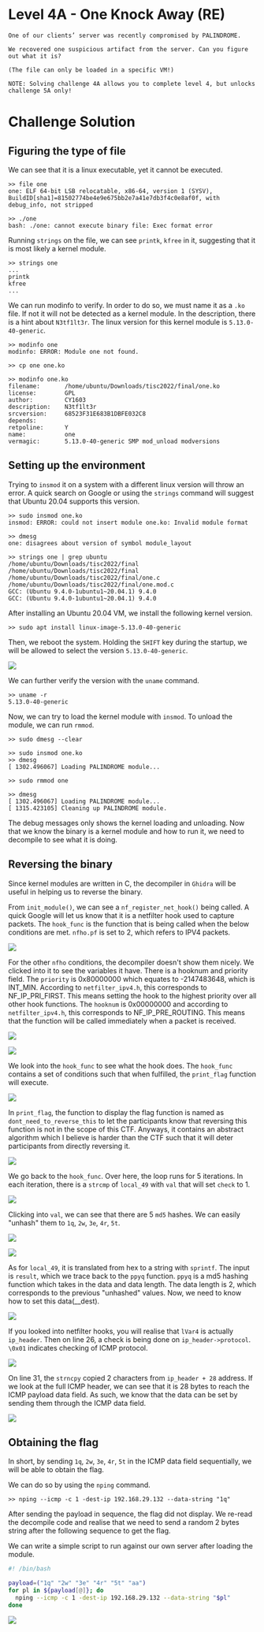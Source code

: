# Level 4A - One Knock Away (RE)
```
One of our clients’ server was recently compromised by PALINDROME.

We recovered one suspicious artifact from the server. Can you figure out what it is?

(The file can only be loaded in a specific VM!)

NOTE: Solving challenge 4A allows you to complete level 4, but unlocks challenge 5A only!

```

# Challenge Solution

## Figuring the type of file
We can see that it is a linux executable, yet it cannot be executed.
```
>> file one
one: ELF 64-bit LSB relocatable, x86-64, version 1 (SYSV), BuildID[sha1]=81502774be4e9e675bb2e7a41e7db3f4c0e8af0f, with debug_info, not stripped

>> ./one
bash: ./one: cannot execute binary file: Exec format error
```
Running `strings` on the file, we can see `printk`, `kfree` in it, suggesting that it is most likely a kernel module.
```
>> strings one
...
printk
kfree
...
```
We can run modinfo to verify. In order to do so, we must name it as a `.ko` file. If not it will not be detected as a kernel module. In the description, there is a hint about `N3tf1lt3r`. The linux version for this kernel module is `5.13.0-40-generic`.
```
>> modinfo one
modinfo: ERROR: Module one not found.

>> cp one one.ko

>> modinfo one.ko
filename:       /home/ubuntu/Downloads/tisc2022/final/one.ko
license:        GPL
author:         CY1603
description:    N3tf1lt3r
srcversion:     68523F31E683B1DBFE032C8
depends:        
retpoline:      Y
name:           one
vermagic:       5.13.0-40-generic SMP mod_unload modversions
```

## Setting up the environment

Trying to `insmod` it on a system with a different linux version will throw an error. A quick search on Google or using the `strings` command will suggest that Ubuntu 20.04 supports this version.
```
>> sudo insmod one.ko
insmod: ERROR: could not insert module one.ko: Invalid module format

>> dmesg 
one: disagrees about version of symbol module_layout
```
```
>> strings one | grep ubuntu
/home/ubuntu/Downloads/tisc2022/final
/home/ubuntu/Downloads/tisc2022/final
/home/ubuntu/Downloads/tisc2022/final/one.c
/home/ubuntu/Downloads/tisc2022/final/one.mod.c
GCC: (Ubuntu 9.4.0-1ubuntu1~20.04.1) 9.4.0
GCC: (Ubuntu 9.4.0-1ubuntu1~20.04.1) 9.4.0
```

After installing an Ubuntu 20.04 VM, we install the following kernel version.
```
>> sudo apt install linux-image-5.13.0-40-generic
```
Then, we reboot the system. Holding the `SHIFT` key during the startup, we will be allowed to select the version `5.13.0-40-generic`.

![](tisc2022-images/ubuntu-startup.png)

We can further verify the version with the `uname` command.
```
>> uname -r
5.13.0-40-generic
```
Now, we can try to load the kernel module with `insmod`. To unload the module, we can run `rmmod`.
```
>> sudo dmesg --clear

>> sudo insmod one.ko
>> dmesg
[ 1302.496067] Loading PALINDROME module...

>> sudo rmmod one

>> dmesg
[ 1302.496067] Loading PALINDROME module...
[ 1315.423105] Cleaning up PALINDROME module.
```

The debug messages only shows the kernel loading and unloading. Now that we know the binary is a kernel module and how to run it, we need to decompile to see what it is doing.

## Reversing the binary

Since kernel modules are written in C, the decompiler in `Ghidra` will be useful in helping us to reverse the binary.

From `init_module()`, we can see a `nf_register_net_hook()` being called. A quick Google will let us know that it is a netfilter hook used to capture packets. The `hook_func` is the function that is being called when the below conditions are met. `nfho.pf` is set to 2, which refers to IPV4 packets.

![](tisc2022-images/initmodule.png)

For the other `nfho` conditions, the decompiler doesn't show them nicely. We clicked into it to see the variables it have. There is a hooknum and priority field. The `priority` is 0x80000000 which equates to -2147483648, which is INT_MIN. According to `netfilter_ipv4.h`, this corresponds to NF_IP_PRI_FIRST. This means setting the hook to the highest priority over all other hook functions. The `hooknum` is 0x00000000 and according to `netfilter_ipv4.h`, this corresponds to NF_IP_PRE_ROUTING. This means that the function will be called immediately when a packet is received.

![](tisc2022-images/nfho-conditions.png)

![](tisc2022-images/tisc2022-netfilter_ipv4.png)

We look into the `hook_func` to see what the hook does. The `hook_func` contains a set of conditions such that when fulfilled, the `print_flag` function will execute.

![](tisc2022-images/print-flag.png)

 In `print_flag`, the function to display the flag function is named as `dont_need_to_reverse_this` to let the participants know that reversing this function is not in the scope of this CTF. Anyways, it contains an abstract algorithm which I believe is harder than the CTF such that it will deter participants from directly reversing it.

![](tisc2022-images/print-flag-work.png)

We go back to the `hook_func`. Over here, the loop runs for 5 iterations. In each iteration, there is a `strcmp` of `local_49` with `val` that will set `check` to 1.

![](tisc2022-images/the-loop.png)

Clicking into `val`, we can see that there are 5 `md5` hashes. We can easily "unhash" them to `1q`, `2w`, `3e`, `4r`, `5t`.

![](tisc2022-images/md5-variables.png)

![](tisc2022-images/unhashed.png)

As for `local_49`, it is translated from hex to a string with `sprintf`. The input is `result`, which we trace back to the `ppyq` function. `ppyq` is a md5 hashing function which takes in the data and data length. The data length is 2, which corresponds to the previous "unhashed" values. Now, we need to know how to set this data(__dest).

![](tisc2022-images/ppyq-md5-hash.png)

If you looked into netfilter hooks, you will realise that `lVar4` is actually `ip_header`. Then on line 26, a check is being done on `ip_header->protocol`. `\0x01` indicates checking of ICMP protocol. 

![](tisc2022-images/entry-code.png)

On line 31, the `strncpy` copied 2 characters from `ip_header + 28` address. If we look at the full ICMP header, we can see that it is 28 bytes to reach the ICMP payload data field. As such, we know that the data can be set by sending them through the ICMP data field.

![](tisc2022-images/icmp-header.png)

## Obtaining the flag

In short, by sending `1q`, `2w`, `3e`, `4r`, `5t` in the ICMP data field sequentially, we will be able to obtain the flag.

We can do so by using the `nping` command.

```
>> nping --icmp -c 1 -dest-ip 192.168.29.132 --data-string "1q"
```

After sending the payload in sequence, the flag did not display. We re-read the decompile code and realise that we need to send a random 2 bytes string after the following sequence to get the flag.

We can write a simple script to run against our own server after loading the module.
```sh
#! /bin/bash

payload=("1q" "2w" "3e" "4r" "5t" "aa")
for pl in ${payload[@]}; do
  nping --icmp -c 1 -dest-ip 192.168.29.132 --data-string "$pl"
done
```

![](tisc2022-images/tisc2022-flag.png)
